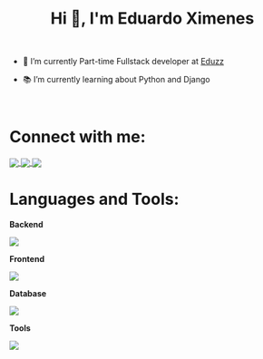 
<h1 align="center">Hi 👋, I'm Eduardo Ximenes</h1>
</br>
<ul>
  <li>
    <p>🔭 I’m currently Part-time Fullstack developer at <a href="https://www.eduzz.com/pt-br"> Eduzz</a></p>
  </li>
  <li> 
    <p>📚 I’m currently learning about Python and Django</p>
  </li>
  <!--<li>
     <p>Ask me about Blockchain, NFT, EVM, PHP and Laravel </p>
  </li>-->
</ul>
</br>
<h1 align="left">Connect with me:</h1>
<p>
  <a href="https://discord.com/invite/eduardoximeness"> 
    <img align="center" src="https://skillicons.dev/icons?i=discord" />
  </a>
  <a href="https://www.linkedin.com/in/eduardoximenes/"> 
    <img align="center" src="https://skillicons.dev/icons?i=linkedin" />
  </a>
  <a href="mailto:eduardovximenes@gmail.com"> 
    <img align="center" src="https://skillicons.dev/icons?i=gmail&theme=dark" />
  </a>
</p>
 
<h1 align="left">Languages and Tools:</h1>
<p>
  <strong>Backend</strong>
</p>
<p align="left">
  <a href="https://skillicons.dev">
    <img src="https://skillicons.dev/icons?i=c,cpp,php,laravel,java,py,django" />
  </a>
</p>
<p>
  <strong>Frontend</strong>
</p>
<p align="left">
  <a href="https://go-skill-icons.vercel.app/">
    <img src="https://go-skill-icons.vercel.app/api/icons?i=js,html,css,tailwind,alpinejs,vue,livewire,filament&theme=dark" />
  </a>
</p>

<p>
  <strong>Database</strong>
</p>
<p align="left">
  <a href="https://skillicons.dev">
    <img src="https://skillicons.dev/icons?i=mysql,postgres,sqlite" />
  </a>
</p>
<p>
  <strong>Tools</strong>
</p>
<p align="left">
  <a href="https://go-skill-icons.vercel.app/">
    <img src="https://go-skill-icons.vercel.app/api/icons?i=git,github,vscode,linux,latex,matlab,postman,docker&theme=dark" />
  </a>
</p>
<br>
